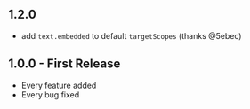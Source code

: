 ## 1.2.0

- add `text.embedded` to default `targetScopes` (thanks @5ebec)


## 1.0.0 - First Release

- Every feature added
- Every bug fixed
